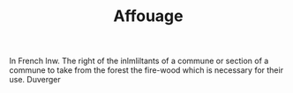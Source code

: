 ---
title: Affouage
permalink: "/definitions/affouage.html"
body: In French lnw. The right of the inlmliltants of a commune or section of a commune
  to take from the forest the fire-wood which is necessary for their use. Duverger
published_at: '2018-07-07'
layout: post
---